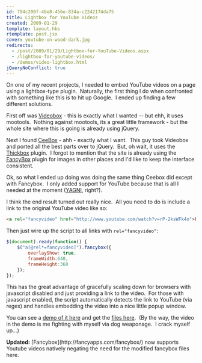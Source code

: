 ```yaml
---
id: 794c200f-46e8-456e-834a-c2242174da75
title: Lightbox for YouTube Videos
created: 2009-01-29
template: layout.hbs
rtemplate: post.jsx
cover: youtube-on-wood-dark.jpg
redirects:
  - /post/2009/01/29/Lightbox-for-YouTube-Videos.aspx
  - /lightbox-for-youtube-videos/
  - /demos/video-lightbox.html
jQueryNoConflict: true
---
```


On one of my recent projects, I needed to embed YouTube videos on a page using a lightbox-type plugin.  Naturally, the first thing I do when confronted with something like this is to hit up Google.  I ended up finding a few different solutions.

First off was [Videobox](http://videobox-lb.sourceforge.net/) - this is exactly what I wanted -- but ehh, it uses mootools.  Nothing against mootools, its a great little framework - but the whole site where this is going is already using jQuery.

Next I found [CeeBox](http://catcubed.com/2008/12/23/ceebox-a-thickboxvideobox-mashup/) - ahh - exactly what I want.  This guy took Videobox and ported all the best parts over to jQuery.  But, oh wait, it uses the [Thickbox](http://jquery.com/demo/thickbox/) plugin.  I forgot to mention that the site is already using the [FancyBox](http://fancyapps.com/fancybox/) plugin for images in other places and I'd like to keep the interface consistent.

Ok, so what I ended up doing was doing the same thing Ceebox did except with Fancybox.  I only added support for YouTube because that is all I needed at the moment ([YAGNI](http://en.wikipedia.org/wiki/You_Ain%27t_Gonna_Need_It), right?).

I think the end result turned out really nice.  All you need to do is include a link to the original YouTube video like so:

```html
<a rel="fancyvideo" href="http://www.youtube.com/watch?v=rP-2ksWFk4o">Pop me up</a>
```

Then just wire up the script to all links with `rel="fancyvideo"`:

```javascript
$(document).ready(function() {
    $("a[@rel*=fancyvideo]").fancybox({
        overlayShow: true,
        frameWidth:640,
        frameHeight:360
    });
});
```

This has the great advantage of gracefully scaling down for browsers with javascript disabled and just providing a link to the video.  For those with javascript enabled, the script automatically detects the link to YouTube (via regex) and handles embedding the video into a nice little popup window.

You can see a <a href="http://www.youtube.com/watch?v=rP-2ksWFk4o" rel="fancyvideo">demo of it here</a> and get the [files here](fancybox-with-video.zip).  (By the way, the video in the demo is me fighting with myself via dog weaponage.  I crack myself up…)

<div class="alert alert-warning">
	<strong>Updated:</strong>
	[Fancybox](http://fancyapps.com/fancybox/) now supports Youtube videos natively negating the need for the modified fancybox files here.
</div>

<script type="text/javascript" src="scripts/jquery-1.2.6.min.js"></script>
<script type="text/javascript" src="scripts/jquery.pngFix.pack.js"></script>
<script type="text/javascript" src="scripts/jquery.fancybox-1.0.0.js"></script>
<script type="text/javascript" src="scripts/swfobject.js"></script>
<link rel="stylesheet" type="text/css" href="scripts/fancybox/fancy.css"/>

<script type="text/javascript">
    $(document).ready(function() {
        $("a[@rel*=fancyvideo]").fancybox({
            overlayShow: true,
            frameWidth:640,
            frameHeight:360
        });
    });
</script>
